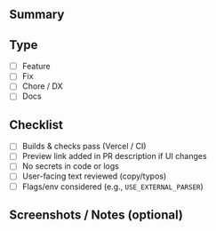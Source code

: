 ## Summary
<!-- What does this change do? One or two sentences. -->

## Type
- [ ] Feature
- [ ] Fix
- [ ] Chore / DX
- [ ] Docs

## Checklist
- [ ] Builds & checks pass (Vercel / CI)
- [ ] Preview link added in PR description if UI changes
- [ ] No secrets in code or logs
- [ ] User-facing text reviewed (copy/typos)
- [ ] Flags/env considered (e.g., `USE_EXTERNAL_PARSER`)

## Screenshots / Notes (optional)
